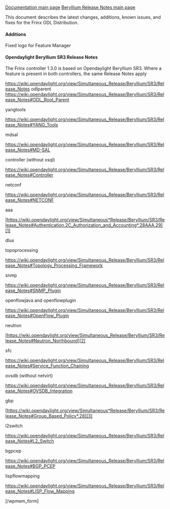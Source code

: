 [Documentation main page](https://frinxio.github.io/Frinx-docs/)
[Beryllium Release Notes main page](https://frinxio.github.io/Frinx-docs/FRINX_ODL_Distribution/Beryllium/release_notes.html)
    
This document describes the latest changes, additions, known issues, and fixes for the Frinx ODL Distribution.

#### Additions

<div>
  <span class="line">Fixed logo for Feature Manager</span>
</div>

#### Opendaylight Beryllium SR3 Release Notes

The Frinx controller 1.3.0 is based on Opendaylight Beryllium SR3. Where a feature is present in both controllers, the same Release Notes apply

<https://wiki.opendaylight.org/view/Simultaneous_Release/Beryllium/SR3/Release_Notes> odlparent <https://wiki.opendaylight.org/view/Simultaneous_Release/Beryllium/SR3/Release_Notes#ODL_Root_Parent>

yangtools

<https://wiki.opendaylight.org/view/Simultaneous_Release/Beryllium/SR3/Release_Notes#YANG_Tools>

mdsal

<https://wiki.opendaylight.org/view/Simultaneous_Release/Beryllium/SR3/Release_Notes#MD-SAL>

controller (without xsql)

<https://wiki.opendaylight.org/view/Simultaneous_Release/Beryllium/SR3/Release_Notes#Controller>

netconf

<https://wiki.opendaylight.org/view/Simultaneous_Release/Beryllium/SR3/Release_Notes#NETCONF>

aaa

[https://wiki.opendaylight.org/view/Simultaneous*Release/Beryllium/SR3/Release_Notes#Authentication.2C_Authorization_and_Accounting*.28AAA.29][1]

dlux

topoprocessing

<https://wiki.opendaylight.org/view/Simultaneous_Release/Beryllium/SR3/Release_Notes#Topology_Processing_Framework>

snmp

<https://wiki.opendaylight.org/view/Simultaneous_Release/Beryllium/SR3/Release_Notes#SNMP_Plugin>

openflowjava and openflowplugin

<https://wiki.opendaylight.org/view/Simultaneous_Release/Beryllium/SR3/Release_Notes#OpenFlow_Plugin>

neutron

[https://wiki.opendaylight.org/view/Simultaneous_Release/Beryllium/SR3/Release_Notes#Neutron_Northbound][2]

sfc

<https://wiki.opendaylight.org/view/Simultaneous_Release/Beryllium/SR3/Release_Notes#Service_Function_Chaining>

ovsdb (without netvirt)

<https://wiki.opendaylight.org/view/Simultaneous_Release/Beryllium/SR3/Release_Notes#OVSDB_Integration>

gbp

[https://wiki.opendaylight.org/view/Simultaneous*Release/Beryllium/SR3/Release_Notes#Group_Based_Policy*.28][3]

l2switch

<https://wiki.opendaylight.org/view/Simultaneous_Release/Beryllium/SR3/Release_Notes#L2_Switch>

bgpcep

<https://wiki.opendaylight.org/view/Simultaneous_Release/Beryllium/SR3/Release_Notes#BGP_PCEP>

lispflowmapping

<https://wiki.opendaylight.org/view/Simultaneous_Release/Beryllium/SR3/Release_Notes#LISP_Flow_Mapping>

[/wpmem_form]

 [1]: https://wiki.opendaylight.org/view/Simultaneous_Release/Beryllium/SR3/Release_Notes#Authentication.2C_Authorization_and_Accounting_.28AAA.29
 [2]: https://wiki.opendaylight.org/view/Simultaneous_Release/Beryllium/SR3/Release_Notes#OpenFlow_Plugin
 [3]: https://wiki.opendaylight.org/view/Simultaneous_Release/Beryllium/SR3/Release_Notes#Group_Based_Policy_.28
